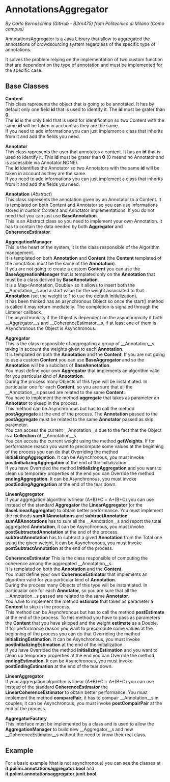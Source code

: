 AnnotationsAggregator
=====================
_By Carlo Bernaschina (GitHub - B3rn475) from Politecnico di Milano (Como campus)_

AnnotationsAggregator is a Java Library that allow to aggregated the annotations of crowdsourcing system regardless of the specific type of annotations.

It solves the problem relying on the implementation of two custom function that are dependent on the type of annotation and must be implemented for the specific case.

Base Classes
---------------------

__Content__  
This class rapresents the object that is going to be annotated. It has by default only one field __id__ that is used to identify it. The __id__ must be grater than __0__.  
The __id__ is the only field that is used for identification so two Content with the same __id__ will be taken in account as they are the same.  
If you need to add informations you can just implement a class that inherits from it and add the fields you need.

__Annotator__  
This class rapresents the user that annotates a content. It has an __id__ that is used to identify it. This __id__ must be grater than __0__ (0 means no Annotator and is accessible via Annotator.NONE).  
The __id__ identifies the Annotator so two Annotators with the same __id__ will be taken in account as they are the same.  
If you need to add informations you can just implement a class that inherits from it and add the fields you need.

__Annotation__ (_Abstract_)  
This class rapresents the annotation given by an Annotator to a Content.
It is templated on both Content and Annotator so you can use informations stored in custom Content and Annotator implementations. If you do not need that you can just use __BaseAnnotation__.  
This is an Abstract class so you need to implement your own Annotation. It has to contain the data needed by both __Aggregator__ and __CoherenceEstimator__.

__AggregationManager__  
This is the heart of the system, it is the class responsible of the Algorithm management.  
It is templated on both __Annotation__ and __Content__ (the __Content__ templated of the annotation must be the same of the __Annotation__).  
If you are not going to create a custom __Content__ you can use the __BaseAggreationManager__ that is templated only on the __Annotation__ that must be a class derived by __BaseAnnotation__.  
It is a Map<Annotation, Double> so it allows to insert both the __Annotation__s and a start value for the weight associated to that __Annotation__ (set the weight to 1 to use the default initialization).  
It has been thinked has an asynchronous Object so once the start() method is called it may return imediatelly. The completion is signaled through the Listener callback.  
The asynchronicity if the Object is dependent on the asynchronicity if both __Aggregator__s and __CoherenceEstimator__s, if at least one of them is Asynchronous the Object is Asynchronous.

__Aggregator__  
This is the class responsible of aggregating a group of __Annotation__s taking in account the weights given to each __Annotation__.  
It is templated on both the __Annotation__ and the __Content__. If you are not going to use a custom __Content__ you can use __BaseAggregator__ and so the __Annotation__ will be a subclass of __BaseAnnotation__.  
You must define your own __Aggregator__ that implements an algorithm valid for you particular kind of __Annotation__.  
During the process many Objects of this type will be instantiated. In particualar one for each __Content__, so you are sure that all the __Annotation__s passed are related to the same __Content__.  
You have to implement the method __aggregate__ that takes as parameter an __Annotator__ to skeep in the process.  
This method can be Asynchronous but has to call the method __postAggregate__ at the end of the process. The __Annotation__ passed to the __postAggregate__ must be related to the same __Annotator__ passed as skip parameter.  
You can access the current __Annotation__s due to the fact that the Object is a __Collection__ of __Annotation__s.  
You can access the current weight using the method __getWeights__.
If for performance reason you want to precompute some values at the beginning of the process you can do that Overriding the method __initializingAggregation__.  It can be Asynchronous, you must invoke __postInitializingAggregation__ at the end of the initialization.  
If you have Overrided the method __initializingAggregation__ and you want to clean up temporary properties at the end you can Override the method __endingAggregation__.  It can be Asynchronous, you must invoke __postEndingAggregation__ at the end of the tear down.  


__LinearAggregator__  
If your aggregation algorithm is linear (A+B)+C = A+(B+C) you can use instead of the standard __Aggregator__ the __LinearAggregator__ (or the __BaseLinearAggregator__) to obtain better performance.
You must implement the methods __sumAllAnnotations__ and __subtractAnnotation__.
__sumAllAnnotations__ has to sum all the __Annotation__s and report the total aggregated __Annotation__, it can be Asynchronous, you must invoke __postSubtractedAnnotation__ at the end of the process.  
__subtractAnnotation__ has to subtract a gived __Annotation__ from the Total one using the given weight, it can be Asynchronous, you must invoke __postSubtractAnnotation__ at the end of the process.  

__CoherenceEstimator__
This is the class responsible of computing the coherence among the aggregated __Annotation__s.  
It is templated on both the __Annotation__ and  the __Content__.  
You must define your own __CoherenceEstimator__ that implements an algorithm valid for you particular kind of __Annotation__.  
During the process many Objects of this type will be instantiated. In particualar one for each __Annotator__, so you are sure that all the __Annotation__s passed are related to the same __Annotator__.  
You have to implement the method __estimate__ that takes as parameter a __Content__ to skip in the process.  
This method can be Asynchronous but has to call the method __postEstimate__ at the end of the process. To this method you have to pass as parameters the __Content__ that you have skipped and the weight __estimate__ as a Double.  
If for performance reason you want to precompute some values at the beginning of the process you can do that Overriding the method __initializingEstimation__.  It can be Asynchronous, you must invoke __postInitializingEstimation__ at the end of the initialization.  
If you have Overrided the method __initializingEstimation__ and you want to clean up temporary properties at the end you can Override the method __endingEstimation__.  It can be Asynchronous, you must invoke __postEndingEstimation__ at the end of the tear down.  

__LinearAggregator__  
If your aggregation algorithm is linear (A+B)+C = A+(B+C) you can use instead of the standard __CoherenceEstimator__ the __LinearCoherenceEstimator__ to obtain better performance.
You must implement the method __comparePair__, it has to compair __Annotation__s in couples, it can be Asynchronous, you must invoke __postCompairPair__ at the end of the process.  

__AggregatorFactory__  
This interface must be implemented by a class and is used to allow the __AggregationManager__ to build new __Aggregator__s and new __CoherenceEstimator__s without the need to know their real class.

Example
---------------------------
For a basic example (that is not asynchronous) you can see the classes at __it.polimi.annotationsaggregator.bool__ and __it.polimi.annotationsaggregator.junit.bool__.